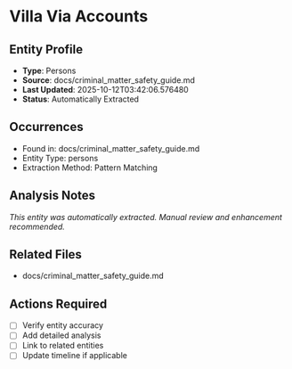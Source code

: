 # Villa Via Accounts

## Entity Profile
- **Type**: Persons
- **Source**: docs/criminal_matter_safety_guide.md
- **Last Updated**: 2025-10-12T03:42:06.576480
- **Status**: Automatically Extracted

## Occurrences
- Found in: docs/criminal_matter_safety_guide.md
- Entity Type: persons
- Extraction Method: Pattern Matching

## Analysis Notes
*This entity was automatically extracted. Manual review and enhancement recommended.*

## Related Files
- docs/criminal_matter_safety_guide.md

## Actions Required
- [ ] Verify entity accuracy
- [ ] Add detailed analysis
- [ ] Link to related entities
- [ ] Update timeline if applicable
